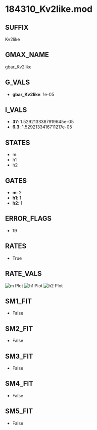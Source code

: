 # 184310_Kv2like.mod

## SUFFIX

Kv2like

## GMAX_NAME

gbar_Kv2like

## G_VALS

- **gbar_Kv2like**: 1e-05

## I_VALS

- **37**: 1.5292133387919645e-05
- **6.3**: 1.5292133416711217e-05

## STATES

- m
- h1
- h2

## GATES

- **m**: 2
- **h1**: 1
- **h2**: 1

## ERROR_FLAGS

- 19

## RATES

- True

## RATE_VALS

![m Plot](/Users/pbozelos/Dropbox/icg-Chai-Panos/supermodels/output_markdown_files/K/184310_Kv2like.mod/images/m.png)
![h1 Plot](/Users/pbozelos/Dropbox/icg-Chai-Panos/supermodels/output_markdown_files/K/184310_Kv2like.mod/images/h1.png)
![h2 Plot](/Users/pbozelos/Dropbox/icg-Chai-Panos/supermodels/output_markdown_files/K/184310_Kv2like.mod/images/h2.png)

## SM1_FIT

- False

## SM2_FIT

- False

## SM3_FIT

- False

## SM4_FIT

- False

## SM5_FIT

- False

